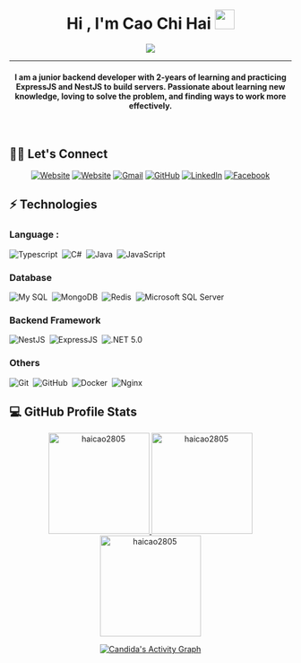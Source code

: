 <h1 align="center">Hi , I'm Cao Chi Hai <img src="https://media.giphy.com/media/hvRJCLFzcasrR4ia7z/giphy.gif" width="35"></h1>
<p align="center">
  <a href="https://github.com/DenverCoder1/readme-typing-svg"><img src="https://readme-typing-svg.herokuapp.com?lines=Backend+Development&center=true&width=500&height=50"></a>
</p>
<hr/>
  <h4 align="center">I am a junior backend developer with 2-years of learning and practicing ExpressJS and NestJS to build servers. Passionate about learning new knowledge, loving to solve the problem, and finding ways to work more effectively.</h4>
<br>

## 🙋‍♀️ Let's Connect
<p align="center">
  <a href="https://haicao.website/"><img src="https://img.icons8.com/bubbles/50/000000/web.png" alt="Website"/></a>
  <a href="https://haicao.website/"><img src="https://img.icons8.com/bubbles/50/000000/resume.png" alt="Website"/></a>
  <a href="mailto:haicao2805@gmail.com"><img src="https://img.icons8.com/bubbles/50/000000/gmail.png" alt="Gmail"/></a>
  <a href="https://github.com/haicao2805"><img src="https://img.icons8.com/bubbles/50/000000/github.png" alt="GitHub"/></a>
  <a href="https://www.linkedin.com/in/cao-chi-hai"><img src="https://img.icons8.com/bubbles/50/000000/linkedin.png" alt="LinkedIn"/></a>
  <a href="https://www.facebook.com/profile.php?id=100009261397293"><img src="https://img.icons8.com/bubbles/50/000000/facebook-new.png" alt="Facebook"/></a>
</p>


## ⚡ Technologies
### Language :
![Typescript](https://img.shields.io/badge/-Typescript-05122A?style=flat&logo=typescript)&nbsp;
![C#](https://img.shields.io/badge/C%23-05122A?style=flat&logo=c-sharp&logoColor=white)&nbsp;
![Java](https://img.shields.io/badge/-Java-05122A?style=flat&logo=Java&logoColor=FFA518)&nbsp;
![JavaScript](https://img.shields.io/badge/-JavaScript-05122A?style=flat&logo=javascript)&nbsp;
### Database
![My SQL](https://img.shields.io/badge/-My%20SQL-05122A?style=flat&logo=mysql)&nbsp;
![MongoDB](https://img.shields.io/badge/MongoDB-05122A?style=flat&logo=mongodb&logoColor=green)&nbsp;
![Redis](https://img.shields.io/badge/-Redis-05122A?style=flat&logo=Redis&logoColor=red)&nbsp;
![Microsoft SQL Server](https://img.shields.io/badge/-Microsoft%20SQL%20Server-05122A?style=flat&logo=microsoft-sql-server&logoColor=red)&nbsp;
### Backend Framework
![NestJS](https://img.shields.io/badge/-NestJS-05122A?style=flat&logo=nestjs&logoColor=red)&nbsp;
![ExpressJS](https://img.shields.io/badge/-ExpressJS-05122A?style=flat&logo=express)&nbsp;
![.NET 5.0](https://img.shields.io/badge/.NET-05122A?style=flat&logo=.net)&nbsp;
### Others
![Git](https://img.shields.io/badge/-Git-05122A?style=flat&logo=git)&nbsp;
![GitHub](https://img.shields.io/badge/-GitHub-05122A?style=flat&logo=github)&nbsp;
![Docker](https://img.shields.io/badge/-Docker-05122A?style=flat&logo=docker)&nbsp;
![Nginx](https://img.shields.io/badge/-Nginx-05122A?style=flat&logo=nginx&logoColor=green)&nbsp;


## 💻 GitHub Profile Stats 
<p align="center">
  <a href="https://github.com/haicao2805">
    <img src="https://github-readme-streak-stats.herokuapp.com/?user=haicao2805&theme=algolia" alt="haicao2805" height="180em"/>
    <img src="https://github-readme-stats.vercel.app/api/top-langs?username=haicao2805&show_icons=true&locale=en&layout=compact&theme=algolia&langs_count=6&hide=javascript" alt="haicao2805" height="180em"/>
    <img src="https://github-readme-stats.vercel.app/api?username=haicao2805&show_icons=true&locale=en&theme=algolia" alt="haicao2805" height="180em"/>
  </a>
</p>
  
<p align="center">
   <a href="https://github.com/haicao2805"><img alt="Candida's Activity Graph" src="https://activity-graph.herokuapp.com/graph?username=haicao2805&custom_title=Cao%20Chi%20Hai's%20Contribution%20Graph&theme=react-dark" /></a>
</p>
